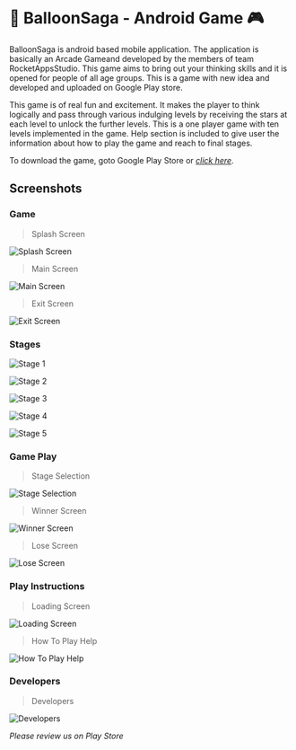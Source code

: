 # :iphone: BalloonSaga - Android Game :video_game:

BalloonSaga is android based mobile application. The application is basically an Arcade Gameand developed by the members of team RocketAppsStudio. This game aims to bring out your thinking skills and it is opened for people of all age groups. This is a game with new idea and developed and uploaded on Google Play store. 

This game is of real fun and excitement. It makes the player to think logically and pass through various indulging levels by receiving the stars at each level to unlock the further levels. This is a one player game with ten levels implemented in the game. Help section is included to give user the information about how to play the game and reach to final stages.

To download the game, goto Google Play Store or _[click here](https://play.google.com/store/apps/details?id=com.rocketapps.balloonsaga "BalloonSaga")_.

## Screenshots
### Game
> Splash Screen

![Splash Screen](screenshots/title.png "Splash Screen")

> Main Screen

![Main Screen](screenshots/main-menu.png "Main Screen")

> Exit Screen

![Exit Screen](screenshots/exit-screen.png "Exit Screen")

### Stages

![Stage 1](screenshots/stage-1.png "Stage 1")

![Stage 2](screenshots/stage-2.png "Stage 2")

![Stage 3](screenshots/stage-3.png "Stage 3")

![Stage 4](screenshots/stage-4.png "Stage 4")

![Stage 5](screenshots/stage-5.png "Stage 5")

### Game Play
> Stage Selection

![Stage Selection](screenshots/stage-selection.png "Stage Selection")

> Winner Screen

![Winner Screen](screenshots/win-screen.png "Winner Screen")

> Lose Screen

![Lose Screen](screenshots/lose-screen.png "Lose Screen")

### Play Instructions
> Loading Screen

![Loading Screen](screenshots/loading-screen.png "Loading Screen")

> How To Play Help

![How To Play Help](screenshots/how-to-play.png "How To Play Help")


### Developers
> Developers

![Developers](screenshots/developers.png "Developers")

_Please review us on Play Store_
